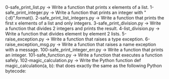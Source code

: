 0-safe_print_list.py -> Write a function that prints x elements of a list.
1-safe_print_integer.py -> Write a function that prints an integer with "{:d}".format().
2-safe_print_list_integers.py -> Write a function that prints the first x elements of a list and only integers.
3-safe_print_division.py -> Write a function that divides 2 integers and prints the result.
4-list_division.py -> Write a function that divides element by element 2 lists.
5-raise_exception.py -> Write a function that raises a type exception.
6-raise_exception_msg.py -> Write a function that raises a name exception with a message.
100-safe_print_integer_err.py -> Write a function that prints an integer.
101-safe_function.py -> Write a function that executes a function safely.
102-magic_calculation.py -> Write the Python function def magic_calculation(a, b): that does exactly the same as the following Python bytecode:

